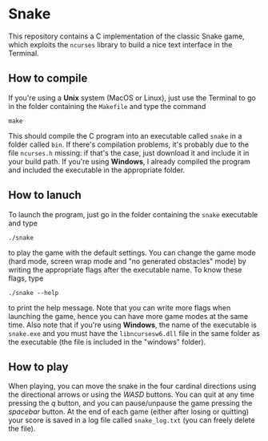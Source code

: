 # Snake
This repository contains a C implementation of the classic Snake game, which exploits the `ncurses` library to build a nice text interface in the Terminal.

## How to compile
If you're using a **Unix** system (MacOS or Linux), just use the Terminal to go in the folder containing the `Makefile` and type the command 
```
make
```
This should compile the C program into an executable called `snake` in a folder called `bin`. If there's compilation problems, it's probably due to the file `ncurses.h` missing: if that's the case, just download it and include it in your build path.
If you're using **Windows**, I already compiled the program and included the executable in the appropriate folder.

## How to lanuch
To launch the program, just go in the folder containing the `snake` executable and type
```
./snake
```
to play the game with the default settings. You can change the game mode (hard mode, screen wrap mode and "no generated obstacles" mode) by writing the appropriate flags after the executable name. To know these flags, type
```
./snake --help
```
to print the help message. Note that you can write more flags when launching the game, hence you can have more game modes at the same time.
Also note that if you're using **Windows**, the name of the executable is `snake.exe` and you must have the `libncursesw6.dll` file in the same folder as the executable (the file is included in the "windows" folder).

## How to play
When playing, you can move the snake in the four cardinal directions using the directional arrows or using the *WASD* buttons. You can quit at any time pressing the *q* button, and you can pause/unpause the game pressing the *spacebar* button. At the end of each game (either after losing or quitting) your score is saved in a log file called `snake_log.txt` (you can freely delete the file).
